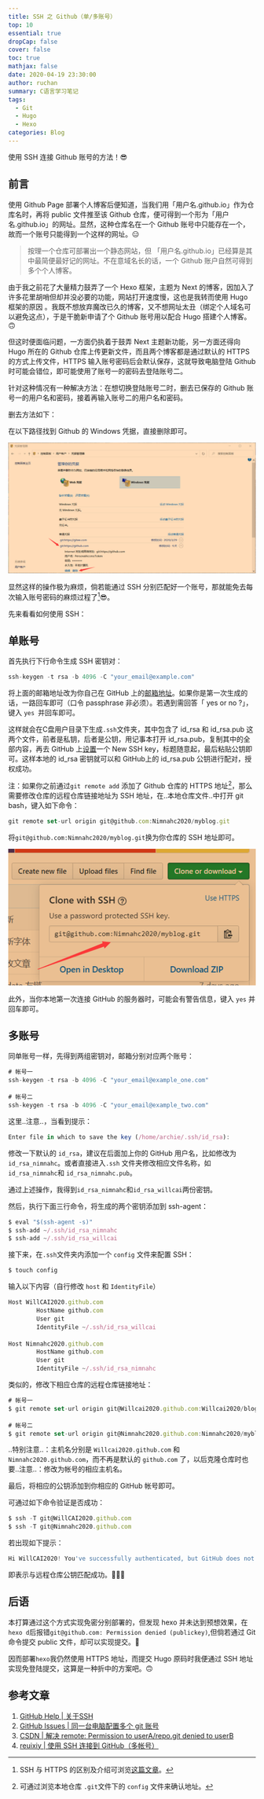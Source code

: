 ```yaml
---
title: SSH 之 Github（单/多账号）
top: 10
essential: true
dropCap: false
cover: false
toc: true
mathjax: false
date: 2020-04-19 23:30:00
author: ruchan
summary: C语言学习笔记 
tags: 
  - Git
  - Hugo
  - Hexo
categories: Blog
---
```


使用 SSH 连接 Github 账号的方法！😎

<!-- more -->

## 前言

使用 Github Page 部署个人博客后便知道，当我们用「用户名.github.io」作为仓库名时，再将 public 文件推至该 Github 仓库，便可得到一个形为「用户名.github.io」的网址。显然，这种仓库名在一个 Github 账号中只能存在一个，故而一个账号只能得到一个这样的网址。😑

<blockquote class="quote">按理一个仓库可部署出一个静态网站，但 「用户名.github.io」已经算是其中最简便最好记的网址。不在意域名长的话，一个 Github 账户自然可得到多个个人博客。</blockquote>

由于我之前花了大量精力鼓弄了一个 Hexo 框架，主题为 Next 的博客，因加入了许多花里胡哨但却并没必要的功能，网站打开速度慢，这也是我转而使用 Hugo 框架的原因 。我既不想放弃魔改已久的博客，又不想网址太丑（绑定个人域名可以避免这点），于是干脆新申请了个 Github 账号用以配合 Hugo 搭建个人博客。🙃

但这时便面临问题，一方面仍执着于鼓弄 Next 主题新功能，另一方面还得向 Hugo 所在的 Github 仓库上传更新文件，而且两个博客都是通过默认的 HTTPS 的方式上传文件，HTTPS 输入账号密码后会默认保存，这就导致电脑登陆 Github 时可能会错位，即可能使用了账号一的密码去登陆账号二。

针对这种情况有一种解决方法：在想切换登陆账号二时，删去已保存的 Github 账号一的用户名和密码，接着再输入账号二的用户名和密码。

删去方法如下：

在以下路径找到 Github 的 Windows 凭据，直接删除即可。

![Windows凭据](hugo_hexo/Windows.png "控制面板→用户账户→凭据管理器")

显然这样的操作极为麻烦，倘若能通过 SSH 分别匹配好一个账号，那就能免去每次输入账号密码的麻烦过程了[^1]😎。

先来看看如何使用 SSH：

## 单账号

首先执行下行命令生成 SSH 密钥对：

```javascript
ssh-keygen -t rsa -b 4096 -C "your_email@example.com"
```

将上面的邮箱地址改为你自己在 GitHub 上的[邮箱地址](https://github.com/settings/emails)。如果你是第一次生成的话，一路回车即可（口令 passphrase 非必须）。若遇到需回答「 yes or no ?」，键入 `yes `并回车即可。

这样就会在C盘用户目录下生成`.ssh`文件夹，其中包含了 id_rsa 和 id_rsa.pub 这两个文件，前者是私钥，后者是公钥，用记事本打开 id_rsa.pub，复制其中的全部内容，再去 GitHub 上[设置](https://github.com/settings/keys)一个 New SSH key，标题随意起，最后粘贴公钥即可。这样本地的 id_rsa 密钥就可以和 GitHub上的 id_rsa.pub 公钥进行配对，授权成功。

注：如果你之前通过`git remote add` 添加了 Github 仓库的 HTTPS 地址[^2]，那么需要修改仓库的远程仓库链接地址为 SSH 地址，在..本地仓库文件..中打开 git bash，键入如下命令：

```javascript
git remote set-url origin git@github.com:Nimnahc2020/myblog.git
```

将`git@github.com:Nimnahc2020/myblog.git`换为你仓库的 SSH 地址即可。

![SSH](hugo_hexo/SSH.png "SSH 地址")

此外，当你本地第一次连接 GitHub 的服务器时，可能会有警告信息，键入 `yes` 并回车即可。

## 多账号

同单账号一样，先得到两组密钥对，邮箱分别对应两个账号：

```javascript
# 帐号一
ssh-keygen -t rsa -b 4096 -C "your_email@example_one.com"

# 帐号二
ssh-keygen -t rsa -b 4096 -C "your_email@example_two.com"
```

这里..注意..，当看到提示：

```javascript
Enter file in which to save the key (/home/archie/.ssh/id_rsa): 
```

修改一下默认的 `id_rsa`，建议在后面加上你的 GitHub 用户名，比如修改为 `id_rsa_nimnahc`。或者直接进入`.ssh` 文件夹修改相应文件名称，如`id_rsa_nimnahc`和 `id_rsa_nimnahc.pub`。

通过上述操作，我得到`id_rsa_nimnahc`和`id_rsa_willcai`两份密钥。

然后，执行下面三行命令，将生成的两个密钥添加到 ssh-agent：

```javascript
$ eval "$(ssh-agent -s)"
$ ssh-add ~/.ssh/id_rsa_nimnahc
$ ssh-add ~/.ssh/id_rsa_willcai
```

接下来，在`.ssh`文件夹内添加一个 `config` 文件来配置 SSH：

```javascript
$ touch config
```

输入以下内容（自行修改 `host` 和 `IdentityFile`）

```javascript
Host WillCAI2020.github.com
        HostName github.com
		User git
        IdentityFile ~/.ssh/id_rsa_willcai

Host Nimnahc2020.github.com
        HostName github.com
		User git
        IdentityFile ~/.ssh/id_rsa_nimnahc
```

类似的，修改下相应仓库的远程仓库链接地址：

```javascript
# 帐号一
$ git remote set-url origin git@Willcai2020.github.com:Willcai2020/blog-hexo.git

# 帐号二
$ git remote set-url origin git@Nimnahc2020.github.com:Nimnahc2020/myblog.git
```

..特别注意..：主机名分别是 `Willcai2020.github.com` 和 `Nimnahc2020.github.com`，而不再是默认的 `github.com` 了，以后克隆仓库时也要..注意..：修改为帐号的相应主机名。

最后，将相应的公钥添加到你相应的 GitHub 帐号即可。

可通过如下命令验证是否成功：

```javascript
$ ssh -T git@WillCAI2020.github.com
$ ssh -T git@Nimnahc2020.github.com
```

若出现如下提示：

```javascript
Hi WillCAI2020! You've successfully authenticated, but GitHub does not provide shell access.
```

即表示与远程仓库公钥匹配成功。🎉🍾🥂

## 后语

本打算通过这个方式实现免密分别部署的，但发现 hexo 并未达到预想效果，在`hexo d`后报错`git@github.com: Permission denied (publickey)`,但倘若通过 Git 命令提交 public 文件，却可以实现提交。🤔

因而部署`hexo`我仍然使用 HTTPS 地址，而提交 Hugo 原码时我便通过 SSH 地址实现免登陆提交，这算是一种折中的方案吧。🙃

## 参考文章

1. [GitHub Help | 关于SSH](https://help.github.com/en/articles/connecting-to-github-with-ssh)
2. [GitHub Issues | 同一台电脑配置多个 git 账号](https://github.com/jawil/notes/issues/2)
3. [CSDN | 解决 remote: Permission to userA/repo.git denied to userB](https://blog.csdn.net/klxh2009/article/details/76019742)
4. [reuixiy | 使用 SSH 连接到 GitHub（多帐号）](https://io-oi.me/tech/ssh-with-multiple-github-accounts/)

[^1]:SSH 与 HTTPS 的区别及介绍可浏览[这篇文章](https://www.cnblogs.com/dzblog/p/6930147.html)。

[^2]: 可通过浏览本地仓库 `.git`文件下的 `config` 文件来确认地址。